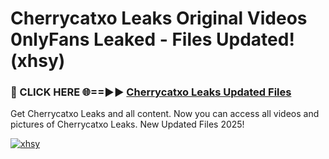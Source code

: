 # Cherrycatxo Leaks Original Videos 0nlyFans Leaked - Files Updated! (xhsy)

<h3>🔴 CLICK HERE 🌐==►► <a href="https://best4dudes.click/HH4t6V" rel="nofollow">Cherrycatxo Leaks Updated Files</a></h3>

Get Cherrycatxo Leaks and all content. Now you can access all videos and pictures of Cherrycatxo Leaks. New Updated Files 2025!

[![xhsy](https://github.com/user-attachments/assets/8c521d6e-e6e3-4a75-9320-d58ab9d79d5b)](https://best4dudes.click/HH4t6V)
